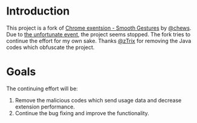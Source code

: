 # Introduction
This project is a fork of [Chrome exentsion - Smooth Gestures](https://github.com/chews/Smooth-Gestures) by [@chews](https://github.com/chews). Due to [the unfortunate event](http://codeonfire.cthru.biz/?p=96), the project seems stopped. The fork tries to continue the effort for my own sake. Thanks [@zTrix](https://github.com/zTrix) for removing the Java codes which obfuscate the project.

# Goals
The continuing effort will be:

1. Remove the malicious codes which send usage data and decrease extension performance.
2. Continue the bug fixing and improve the functionality.